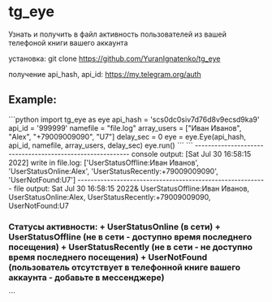 # tg_eye
Узнать и получить в файл активность пользователей из вашей телефоной книги вашего аккаунта

установка: 
git clone https://github.com/YuranIgnatenko/tg_eye

получение api_hash, api_id:
https://my.telegram.org/auth

<h2>Example:</h2>
```python
import tg_eye as eye
api_hash = 'scs0dc0siv7d76d8v9ecsd9ka9'
api_id = '999999'
namefile = "file.log"
array_users = ["Иван Иванов", "Alex", "+79009009090", "U7"]
delay_sec = 0
eye = eye.Eye(api_hash, api_id, namefile, array_users, delay_sec)
eye.run()
```
```
----------------------------------------------------------
console output:
[Sat Jul 30 16:58:15 2022] write in file.log: ['UserStatusOffline:Иван Иванов', 'UserStatusOnline:Alex', 'UserStatusRecently:+79009009090', 'UserNotFound:U7']
----------------------------------------------------------
file output:
Sat Jul 30 16:58:15 2022& UserStatusOffline:Иван Иванов, UserStatusOnline:Alex, UserStatusRecently:+79009009090, UserNotFound:U7
 
</h2>
<h3>
Статусы активности:
+ UserStatusOnline (в сети)
+ UserStatusOffline (не в сети - доступно время последнего посещения)
+ UserStatusRecently (не в сети - не доступно время последнего посещения)
+ UserNotFound (пользователь отсутствует в телефонной книге вашего аккаунта - добавьте в мессенджере)
</h3>
```
